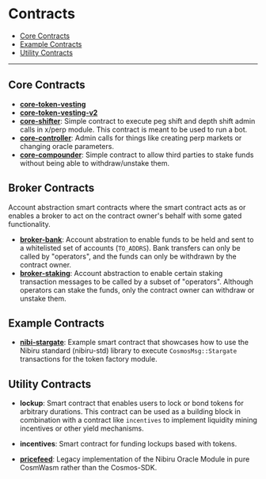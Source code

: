 # Contracts <!-- omit in toc -->

- [Core Contracts](#core-contracts)
- [Example Contracts](#example-contracts)
- [Utility Contracts](#utility-contracts)

---

## Core Contracts

- [**core-token-vesting**](./core-token-vesting/README.md)
- [**core-token-vesting-v2**](./core-token-vesting-v2/README.md)
- [**core-shifter**](./core-shifter/README.md): Simple contract to execute peg shift
  and depth shift admin calls in x/perp module. This contract is meant to be used
  to run a bot.
- [**core-controller**](./core-controller): Admin calls for things like creating
  perp markets or changing oracle parameters.
- [**core-compounder**](./core-compounder): Simple contract to allow third parties
  to stake funds without being able to withdraw/unstake them.

## Broker Contracts

Account abstraction smart contracts where the smart contract acts as or enables a
broker to act on the contract owner's behalf with some gated functionality.

- [**broker-bank**](./broker-bank/README.md): Account abstration to enable funds
  to be held and sent to a whitelisted set of accounts (`TO_ADDRS`). Bank
  transfers can only be called by "operators", and the funds can only be
  withdrawn by the contract owner.
- [**broker-staking**](./broker-staking/README.md): Account abstraction to enable
  certain staking transaction messages to be called by a subset of "operators".
  Although operators can stake the funds, only the contract owner can withdraw or
  unstake them.


## Example Contracts

- [**nibi-stargate**](./nibi-stargate/README.md): Example smart contract that showcases how to use the Nibiru standard (nibiru-std) library to execute `CosmosMsg::Stargate` transactions for the token factory module.

## Utility Contracts

- **lockup**: Smart contract that enables users to lock or bond tokens for arbitrary durations. This contract can be used as a building block in combination with a contract like `incentives` to implement liquidity mining incentives or other yield mechanisms.

- **incentives**: Smart contract for funding lockups based with tokens.

- [**pricefeed**](./pricefeed): Legacy implementation of the Nibiru Oracle Module in pure
  CosmWasm rather than the Cosmos-SDK.
